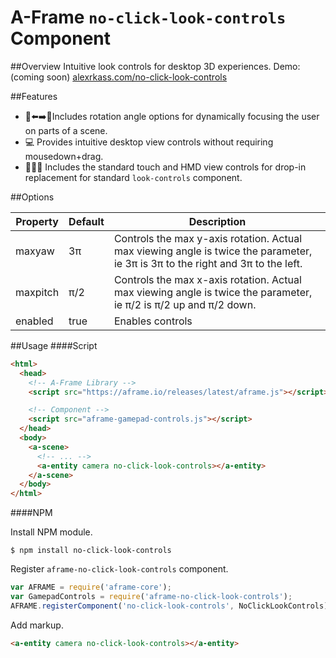 # A-Frame `no-click-look-controls` Component

##Overview
Intuitive look controls for desktop 3D experiences. Demo: (coming soon) [alexrkass.com/no-click-look-controls](https://alexrkass.com/no-click-look-controls)

##Features
* :no_entry_sign::arrow_left::arrow_right::no_entry_sign:Includes rotation angle options for dynamically focusing the user on parts of a scene.
* :computer: Provides intuitive desktop view controls without requiring mousedown+drag. 
* :100::sunglasses::iphone: Includes the standard touch and HMD view controls for drop-in replacement for standard `look-controls` component.

##Options

Property      | Default | Description
--------------|---------|-------------
maxyaw        | 3π      | Controls the max y-axis rotation. Actual max viewing angle is twice the parameter, ie 3π          is 3π to the right and 3π to the left.
maxpitch      | π/2     | Controls the max x-axis rotation. Actual max viewing angle is twice the parameter, ie π/2 is π/2 up and π/2 down.
enabled       | true    | Enables controls

##Usage
####Script
```html
<html>
  <head>
    <!-- A-Frame Library -->
    <script src="https://aframe.io/releases/latest/aframe.js"></script>

    <!-- Component -->
    <script src="aframe-gamepad-controls.js"></script>
  </head>
  <body>
    <a-scene>
      <!-- ... -->
      <a-entity camera no-click-look-controls></a-entity>
    </a-scene>
  </body>
</html>
```
####NPM

Install NPM module.

```
$ npm install no-click-look-controls
```

Register `aframe-no-click-look-controls` component.

```javascript
var AFRAME = require('aframe-core');
var GamepadControls = require('aframe-no-click-look-controls');
AFRAME.registerComponent('no-click-look-controls', NoClickLookControls);
```

Add markup.

```html
<a-entity camera no-click-look-controls></a-entity>
```
